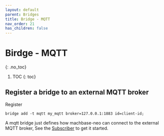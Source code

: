 ```yaml
---
layout: default
parent: Bridges
title: Bridge - MQTT
nav_order: 21
has_children: false
---
```


# Birdge - MQTT
{: .no_toc}

1. TOC
{: toc}

## Register a bridge to an external MQTT broker

Register

```
bridge add -t mqtt my_mqtt broker=127.0.0.1:1883 id=client-id;
```

A mqtt bridge just defines how machbase-neo can connect to the external MQTT broker,
See the [Subscriber](../subscriber/00.index.md) to get it started.
